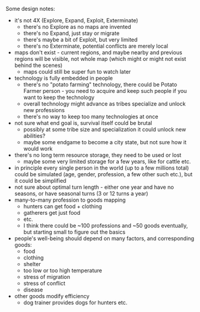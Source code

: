 Some design notes:

* it's not 4X (Explore, Expand, Exploit, Exterminate)
  * there's no Explore as no maps are invented
  * there's no Expand, just stay or migrate
  * there's maybe a bit of Exploit, but very limited
  * there's no Exterminate, potential conflicts are merely local
* maps don't exist - current regions, and maybe nearby and previous regions will be visible, not whole map (which might or might not exist behind the scenes)
  * maps could still be super fun to watch later
* technology is fully embedded in people
  * there's no "potato farming" technology, there could be Potato Farmer person - you need to acquire and keep such people if you want to keep the technology
  * overall technology might advance as tribes specialize and unlock new professions
  * there's no way to keep too many technologies at once
* not sure what end goal is, survival itself could be brutal
  * possibly at some tribe size and specialization it could unlock new abilities?
  * maybe some endgame to become a city state, but not sure how it would work
* there's no long term resource storage, they need to be used or lost
  * maybe some very limited storage for a few years, like for cattle etc.
* in principle every single person in the world (up to a few millions total) could be simulated (age, gender, profession, a few other such etc.), but it could be simplified
* not sure about optimal turn length - either one year and have no seasons, or have seasonal turns (3 or 12 turns a year)
* many-to-many profession to goods mapping
  * hunters can get food + clothing
  * gatherers get just food
  * etc.
  * I think there could be ~100 professions and ~50 goods eventually, but starting small to figure out the basics
* people's well-being should depend on many factors, and corresponding goods:
  * food
  * clothing
  * shelter
  * too low or too high temperature
  * stress of migration
  * stress of conflict
  * disease
* other goods modify efficiency
  * dog trainer provides dogs for hunters etc.

